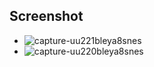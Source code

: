 ## Screenshot 

* ![capture-uu221bleya8snes](https://user-images.githubusercontent.com/4074354/37939235-8b25736e-3116-11e8-8ea3-af4f41bdc75c.png)
* ![capture-uu220bleya8snes](https://user-images.githubusercontent.com/4074354/37939182-41a0ae84-3116-11e8-8bea-bada1820c7c3.png)
